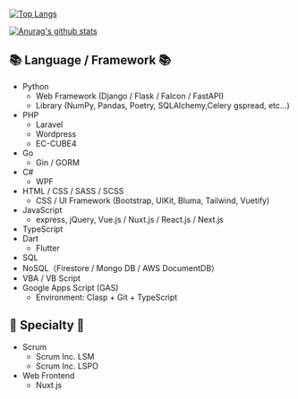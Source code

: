 [![Top Langs](https://github-readme-stats.vercel.app/api/top-langs/?username=shunk-py&theme=dark&layout=compact)](https://github.com/shunk-py)

[![Anurag's github stats](https://github-readme-stats.vercel.app/api?username=shunk-py&show_icons=true&theme=dark&hide=stars&count_private=true)](https://github.com/shunk-py)

## 📚 Language / Framework :books:
- Python
  - Web Framework (Django / Flask / Falcon / FastAPI)
  - Library (NumPy, Pandas, Poetry, SQLAlchemy,Celery gspread, etc...)
- PHP
  - Laravel
  - Wordpress
  - EC-CUBE4
- Go
  - Gin / GORM
- C#
  - WPF
- HTML / CSS / SASS / SCSS
  - CSS / UI Framework (Bootstrap, UIKit, Bluma, Tailwind, Vuetify)
- JavaScript
  - express, jQuery, Vue.js / Nuxt.js / React.js / Next.js
- TypeScript
- Dart
  - Flutter
- SQL
- NoSQL（Firestore / Mongo DB / AWS DocumentDB）
- VBA / VB Script
- Google Apps Script (GAS)
  - Environment: Clasp + Git + TypeScript

## 💪 Specialty 💪
- Scrum
  - Scrum Inc. LSM
  - Scrum Inc. LSPO
- Web Frontend
  - Nuxt.js
